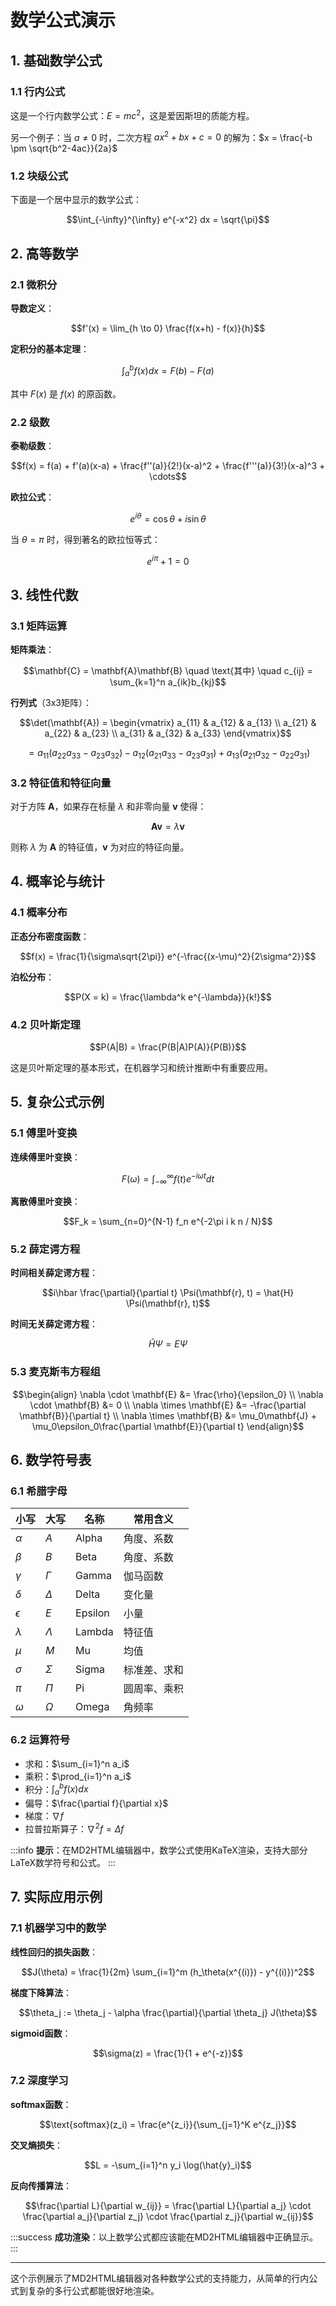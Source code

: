 # 数学公式演示

## 1. 基础数学公式

### 1.1 行内公式

这是一个行内数学公式：$E = mc^2$，这是爱因斯坦的质能方程。

另一个例子：当 $a \neq 0$ 时，二次方程 $ax^2 + bx + c = 0$ 的解为：$x = \frac{-b \pm \sqrt{b^2-4ac}}{2a}$

### 1.2 块级公式

下面是一个居中显示的数学公式：

$$\int_{-\infty}^{\infty} e^{-x^2} dx = \sqrt{\pi}$$

## 2. 高等数学

### 2.1 微积分

**导数定义**：

$$f'(x) = \lim_{h \to 0} \frac{f(x+h) - f(x)}{h}$$

**定积分的基本定理**：

$$\int_a^b f(x) dx = F(b) - F(a)$$

其中 $F(x)$ 是 $f(x)$ 的原函数。

### 2.2 级数

**泰勒级数**：

$$f(x) = f(a) + f'(a)(x-a) + \frac{f''(a)}{2!}(x-a)^2 + \frac{f'''(a)}{3!}(x-a)^3 + \cdots$$

**欧拉公式**：

$$e^{i\theta} = \cos\theta + i\sin\theta$$

当 $\theta = \pi$ 时，得到著名的欧拉恒等式：

$$e^{i\pi} + 1 = 0$$

## 3. 线性代数

### 3.1 矩阵运算

**矩阵乘法**：

$$\mathbf{C} = \mathbf{A}\mathbf{B} \quad \text{其中} \quad c_{ij} = \sum_{k=1}^n a_{ik}b_{kj}$$

**行列式**（3x3矩阵）：

$$\det(\mathbf{A}) = \begin{vmatrix}
a_{11} & a_{12} & a_{13} \\
a_{21} & a_{22} & a_{23} \\
a_{31} & a_{32} & a_{33}
\end{vmatrix}$$

$$= a_{11}(a_{22}a_{33} - a_{23}a_{32}) - a_{12}(a_{21}a_{33} - a_{23}a_{31}) + a_{13}(a_{21}a_{32} - a_{22}a_{31})$$

### 3.2 特征值和特征向量

对于方阵 $\mathbf{A}$，如果存在标量 $\lambda$ 和非零向量 $\mathbf{v}$ 使得：

$$\mathbf{A}\mathbf{v} = \lambda\mathbf{v}$$

则称 $\lambda$ 为 $\mathbf{A}$ 的特征值，$\mathbf{v}$ 为对应的特征向量。

## 4. 概率论与统计

### 4.1 概率分布

**正态分布密度函数**：

$$f(x) = \frac{1}{\sigma\sqrt{2\pi}} e^{-\frac{(x-\mu)^2}{2\sigma^2}}$$

**泊松分布**：

$$P(X = k) = \frac{\lambda^k e^{-\lambda}}{k!}$$

### 4.2 贝叶斯定理

$$P(A|B) = \frac{P(B|A)P(A)}{P(B)}$$

这是贝叶斯定理的基本形式，在机器学习和统计推断中有重要应用。

## 5. 复杂公式示例

### 5.1 傅里叶变换

**连续傅里叶变换**：

$$F(\omega) = \int_{-\infty}^{\infty} f(t) e^{-i\omega t} dt$$

**离散傅里叶变换**：

$$F_k = \sum_{n=0}^{N-1} f_n e^{-2\pi i k n / N}$$

### 5.2 薛定谔方程

**时间相关薛定谔方程**：

$$i\hbar \frac{\partial}{\partial t} \Psi(\mathbf{r}, t) = \hat{H} \Psi(\mathbf{r}, t)$$

**时间无关薛定谔方程**：

$$\hat{H}\Psi = E\Psi$$

### 5.3 麦克斯韦方程组

$$\begin{align}
\nabla \cdot \mathbf{E} &= \frac{\rho}{\epsilon_0} \\
\nabla \cdot \mathbf{B} &= 0 \\
\nabla \times \mathbf{E} &= -\frac{\partial \mathbf{B}}{\partial t} \\
\nabla \times \mathbf{B} &= \mu_0\mathbf{J} + \mu_0\epsilon_0\frac{\partial \mathbf{E}}{\partial t}
\end{align}$$

## 6. 数学符号表

### 6.1 希腊字母

| 小写 | 大写 | 名称 | 常用含义 |
|------|------|------|----------|
| $\alpha$ | $A$ | Alpha | 角度、系数 |
| $\beta$ | $B$ | Beta | 角度、系数 |
| $\gamma$ | $\Gamma$ | Gamma | 伽马函数 |
| $\delta$ | $\Delta$ | Delta | 变化量 |
| $\epsilon$ | $E$ | Epsilon | 小量 |
| $\lambda$ | $\Lambda$ | Lambda | 特征值 |
| $\mu$ | $M$ | Mu | 均值 |
| $\sigma$ | $\Sigma$ | Sigma | 标准差、求和 |
| $\pi$ | $\Pi$ | Pi | 圆周率、乘积 |
| $\omega$ | $\Omega$ | Omega | 角频率 |

### 6.2 运算符号

- 求和：$\sum_{i=1}^n a_i$
- 乘积：$\prod_{i=1}^n a_i$
- 积分：$\int_a^b f(x) dx$
- 偏导：$\frac{\partial f}{\partial x}$
- 梯度：$\nabla f$
- 拉普拉斯算子：$\nabla^2 f = \Delta f$

:::info
**提示**：在MD2HTML编辑器中，数学公式使用KaTeX渲染，支持大部分LaTeX数学符号和公式。
:::

## 7. 实际应用示例

### 7.1 机器学习中的数学

**线性回归的损失函数**：

$$J(\theta) = \frac{1}{2m} \sum_{i=1}^m (h_\theta(x^{(i)}) - y^{(i)})^2$$

**梯度下降算法**：

$$\theta_j := \theta_j - \alpha \frac{\partial}{\partial \theta_j} J(\theta)$$

**sigmoid函数**：

$$\sigma(z) = \frac{1}{1 + e^{-z}}$$

### 7.2 深度学习

**softmax函数**：

$$\text{softmax}(z_i) = \frac{e^{z_i}}{\sum_{j=1}^K e^{z_j}}$$

**交叉熵损失**：

$$L = -\sum_{i=1}^n y_i \log(\hat{y}_i)$$

**反向传播算法**：

$$\frac{\partial L}{\partial w_{ij}} = \frac{\partial L}{\partial a_j} \cdot \frac{\partial a_j}{\partial z_j} \cdot \frac{\partial z_j}{\partial w_{ij}}$$

:::success
**成功渲染**：以上数学公式都应该能在MD2HTML编辑器中正确显示。
:::

---

这个示例展示了MD2HTML编辑器对各种数学公式的支持能力，从简单的行内公式到复杂的多行公式都能很好地渲染。
